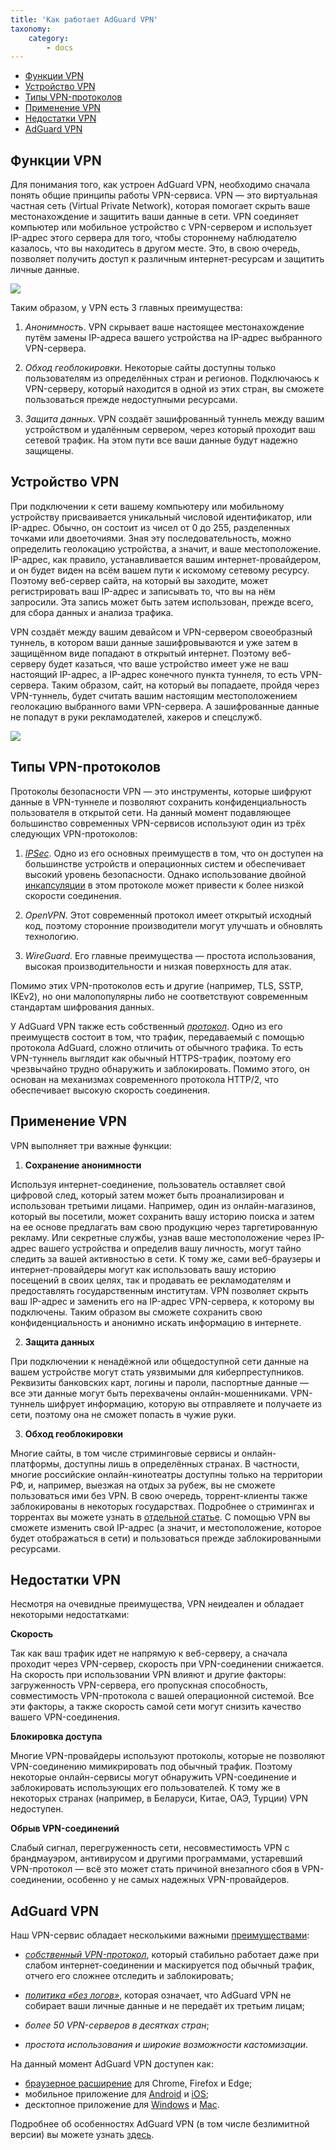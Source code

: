 ```yaml
---
title: 'Как работает AdGuard VPN'
taxonomy:
    category:
        - docs
---
```

* [Функции VPN](#functions)
* [Устройство VPN](#structure)
* [Типы VPN-протоколов](#types)
* [Применение VPN](#use)
* [Недостатки VPN](#drawbacks)
* [AdGuard VPN](#adguard-vpn)

<a name="functions"></a>

## Функции VPN

Для понимания того, как устроен AdGuard VPN, необходимо сначала понять общие принципы работы VPN-сервиса. VPN — это виртуальная частная сеть (Virtual Private Network), которая помогает скрыть ваше местонахождение и защитить ваши данные в сети. VPN соединяет компьютер или мобильное устройство с VPN-сервером и использует IP-адрес этого сервера для того, чтобы стороннему наблюдателю казалось, что вы находитесь в другом месте. Это, в свою очередь, позволяет получить доступ к различным интернет-ресурсам и защитить личные данные.

<img src="https://cdn.adguard.com/public/Adguard/Website/Images/seo/en/how_vpn_2.jpg" style="max-width: 350px; ">

Таким образом, у VPN есть 3 главных преимущества:
1. *Анонимность*. VPN скрывает ваше настоящее местонахождение путём замены IP-адреса вашего устройства на IP-адрес выбранного VPN-сервера.

2. *Обход геоблокировки*. Некоторые сайты доступны только пользователям из определённых стран и регионов. Подключаюсь к VPN-серверу, который находится в одной из этих стран, вы сможете пользоваться прежде недоступными ресурсами.

3. *Защита данных*. VPN создаёт зашифрованный туннель между вашим устройством и удалённым сервером, через который проходит ваш сетевой трафик. На этом пути все ваши данные будут надежно защищены.

<a name="structure"></a>

## Устройство VPN

При подключении к сети вашему компьютеру или мобильному устройству присваивается уникальный числовой идентификатор, или IP-адрес. Обычно, он состоит из чисел от 0 до 255, разделенных точками или двоеточиями. Зная эту последовательность, можно определить геолокацию устройства, а значит, и ваше местоположение. IP-адрес, как правило, устанавливается вашим интернет-провайдером, и он будет виден на всём вашем пути к искомому сетевому ресурсу. Поэтому веб-сервер сайта, на который вы заходите, может регистрировать ваш IP-адрес и записывать то, что вы на нём запросили. Эта запись может быть затем использован, прежде всего, для сбора данных и анализа трафика. 

VPN создаёт между вашим девайсом и VPN-сервером своеобразный туннель, в котором ваши данные зашифровываются и уже затем в защищённом виде попадают в открытый интернет. Поэтому веб-серверу будет казаться, что ваше устройство имеет уже не ваш настоящий IP-адрес, а IP-адрес конечного пункта туннеля, то есть VPN-сервера. Таким образом, сайт, на который вы попадаете, пройдя через VPN-туннель, будет считать вашим настоящим местоположением геолокацию выбранного вами VPN-сервера. А зашифрованные данные не попадут в руки рекламодателей, хакеров и спецслужб.

<img src="https://cdn.adguard.com/public/Adguard/Website/Images/seo/en/how_vpn_3.jpg" style="max-width: 350px; ">

<a name="types"></a>

## Типы VPN-протоколов

Протоколы безопасности VPN — это инструменты, которые шифруют данные в VPN-туннеле и позволяют сохранить конфиденциальность пользователя в открытой сети. На данный момент подавляющее большинство современных VPN-сервисов используют один из трёх следующих VPN-протоколов:

1. [*IPSec*](https://ru.wikipedia.org/wiki/IPsec). Одно из его основных преимуществ в том, что он доступен на большинстве устройств и операционных систем и обеспечивает высокий уровень безопасности. Однако использование двойной [инкапсуляции](https://ru.wikipedia.org/wiki/Инкапсуляция_(компьютерные_сети)) в этом протоколе может привести к более низкой скорости соединения.

2. *OpenVPN*. Этот современный протокол имеет открытый исходный код, поэтому сторонние производители могут улучшать и обновлять технологию.

3. *WireGuard*. Его главные преимущества — простота использования, высокая производительности и низкая поверхность для атак.

Помимо этих VPN-протоколов есть и другие (например, TLS, SSTP, IKEv2), но они малопопулярны либо не соответствуют современным стандартам шифрования данных.

У AdGuard VPN также есть собственный [*протокол*](link). Одно из его преимуществ состоит в том, что трафик, передаваемый с помощью протокола AdGuard, сложно отличить от обычного трафика. То есть VPN-туннель выглядит как обычный HTTPS-трафик, поэтому его чрезвычайно трудно обнаружить и заблокировать. Помимо этого, он основан на механизмах современного протокола HTTP/2, что обеспечивает высокую скорость соединения.

<a name="use"></a>

## Применение VPN

VPN выполняет три важные функции:

1. **Сохранение анонимности**

Используя интернет-соединение, пользователь оставляет свой цифровой след, который затем может быть проанализирован и использован третьими лицами. Например, один из онлайн-магазинов, который вы посетили, может сохранить вашу историю поиска и затем на ее основе предлагать вам свою продукцию через таргетированную рекламу. Или секретные службы, узнав ваше местоположение через IP-адрес вашего устройства и определив вашу личность, могут тайно следить за вашей активностью в сети. К тому же, сами веб-браузеры и интернет-провайдеры могут как использовать вашу историю посещений в своих целях, так и продавать ее рекламодателям и предоставлять государственным институтам. VPN позволяет скрыть ваш IP-адрес и заменить его на IP-адрес VPN-сервера, к которому вы подключены. Таким образом вы сможете сохранить свою конфиденциальность и анонимно искать информацию в интернете.

2. **Защита данных**

При подключении к ненадёжной или общедоступной сети данные на вашем устройстве могут стать уязвимыми для киберпреступников. Реквизиты банковских карт, логины и пароли, паспортные данные — все эти данные могут быть перехвачены онлайн-мошенниками. VPN-туннель шифрует информацию, которую вы отправляете и получаете из сети, поэтому она не сможет попасть в чужие руки.

3. **Обход геоблокировки**

Многие сайты, в том числе стриминговые сервисы и онлайн-платформы, доступны лишь в определённых странах. В частности, многие российские онлайн-кинотеатры доступны только на территории РФ, и, например, выезжая на отдых за рубеж, вы не сможете пользоваться ими без VPN. В свою очередь, торрент-клиенты также заблокированы в некоторых государствах. Подробнее о стримингах и торрентах вы можете узнать в [отдельной статье](link). С помощью VPN вы сможете изменить свой IP-адрес (а значит, и местоположение, которое будет отображаться в сети) и пользоваться прежде заблокированными ресурсами.

<a name="drawbacks"></a>

## Недостатки VPN

Несмотря на очевидные преимущества, VPN неидеален и обладает некоторыми недостатками:

**Скорость**

Так как ваш трафик идет не напрямую к веб-серверу, а сначала проходит через VPN-сервер, скорость при VPN-соединении снижается. На скорость при использовании VPN влияют и другие факторы: загруженность VPN-сервера, его пропускная способность, совместимость VPN-протокола с вашей операционной системой. Все эти факторы, а также скорость самой сети могут снизить качество вашего VPN-соединения.

**Блокировка доступа**

Многие VPN-провайдеры используют протоколы, которые не позволяют VPN-соединению мимикрировать под обычный трафик. Поэтому некоторые онлайн-сервисы могут обнаружить VPN-соединение и заблокировать использующих его пользователей. К тому же в некоторых странах (например, в Беларуси, Китае, ОАЭ, Турции) VPN недоступен.

**Обрыв VPN-соединений**

Слабый сигнал, перегруженность сети, несовместимость VPN с брандмауэром, антивирусом и другими программами, устаревший VPN-протокол — всё это может стать причиной внезапного сбоя в VPN-соединении, особенно у не самых надежных VPN-провайдеров.

<a name="adguard-vpn"></a>

## AdGuard VPN

Наш VPN-сервис обладает несколькими важными [преимуществами](link):

* [*собственный VPN-протокол*](link), который стабильно работает даже при слабом интернет-соединении и маскируется под обычный трафик, отчего его сложнее отследить и заблокировать;

* [*политика «без логов»*](https://adguard-vpn.com/ru/privacy.html), которая означает, что AdGuard VPN не собирает ваши личные данные и не передаёт их третьим лицам;

* *более 50 VPN-серверов в десятках стран*;

* *простота использования и широкие возможности кастомизации*.

На данный момент AdGuard VPN доступен как:

* [браузерное расширение](link) для Chrome, Firefox и Edge;
* мобильное приложение для [Android](link) и [iOS](link);
* десктопное приложение для [Windows](link) и [Mac](link).

Подробнее об особенностях AdGuard VPN (в том числе безлимитной версии) вы можете узнать [здесь](https://adguard-vpn.com/ru/welcome.html).